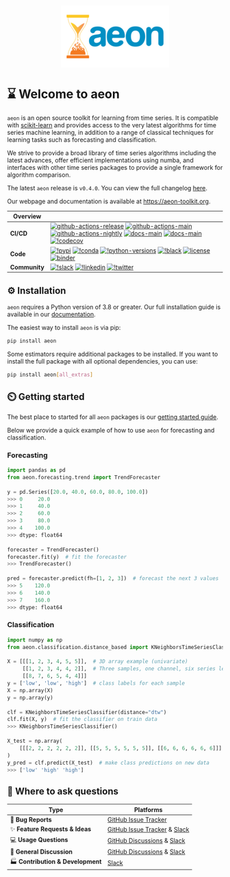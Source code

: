 <p align="center">
    <a href="https://aeon-toolkit.org"><img src="https://raw.githubusercontent.com/aeon-toolkit/aeon/main/docs/images/logo/aeon-logo-blue-compact.png" width="50%" alt="aeon logo" /></a>
</p>

# ⌛ Welcome to aeon

`aeon` is an open source toolkit for learning from time series. It is compatible with
[scikit-learn](https://scikit-learn.org) and provides access to the very latest
algorithms for time series  machine learning, in addition to a range of classical
techniques for learning tasks such as forecasting and classification.

We strive to provide a broad library of time series algorithms including the
latest advances, offer efficient implementations using numba, and interfaces with other
time series packages to provide a single framework for algorithm comparison.

The latest `aeon` release is `v0.4.0`. You can view the full changelog
[here](https://www.aeon-toolkit.org/en/latest/changelog.html).

Our webpage and documentation is available at https://aeon-toolkit.org.

| Overview      |                                                                                                                                                                                                                                                                                                                                                                                                                                                                                                                                                                                                                                                                                                                                                                                                                                                                                                                                                                                                                                                                                                                                                                                   |
|---------------|-----------------------------------------------------------------------------------------------------------------------------------------------------------------------------------------------------------------------------------------------------------------------------------------------------------------------------------------------------------------------------------------------------------------------------------------------------------------------------------------------------------------------------------------------------------------------------------------------------------------------------------------------------------------------------------------------------------------------------------------------------------------------------------------------------------------------------------------------------------------------------------------------------------------------------------------------------------------------------------------------------------------------------------------------------------------------------------------------------------------------------------------------------------------------------------|
| **CI/CD**     | [![github-actions-release](https://img.shields.io/github/actions/workflow/status/aeon-toolkit/aeon/release.yml?logo=github&label=build%20%28release%29)](https://github.com/aeon-toolkit/aeon/actions/workflows/release.yml) [![github-actions-main](https://img.shields.io/github/actions/workflow/status/aeon-toolkit/aeon/pr_pytest.yml?logo=github&branch=main&label=build%20%28main%29)](https://github.com/aeon-toolkit/aeon/actions/workflows/pr_pytest.yml) [![github-actions-nightly](https://img.shields.io/github/actions/workflow/status/aeon-toolkit/aeon/periodic_tests.yml?logo=github&label=build%20%28nightly%29)](https://github.com/aeon-toolkit/aeon/actions/workflows/periodic_tests.yml) [![docs-main](https://img.shields.io/readthedocs/aeon-toolkit/stable?logo=readthedocs&label=docs%20%28stable%29)](https://www.aeon-toolkit.org/en/stable/) [![docs-main](https://img.shields.io/readthedocs/aeon-toolkit/latest?logo=readthedocs&label=docs%20%28latest%29)](https://www.aeon-toolkit.org/en/latest/) [![!codecov](https://img.shields.io/codecov/c/github/aeon-toolkit/aeon?label=codecov&logo=codecov)](https://codecov.io/gh/aeon-toolkit/aeon) |
| **Code**      | [![!pypi](https://img.shields.io/pypi/v/aeon?logo=pypi&color=blue)](https://pypi.org/project/aeon/) [![!conda](https://img.shields.io/conda/vn/conda-forge/aeon?logo=anaconda&color=blue)](https://anaconda.org/conda-forge/aeon) [![!python-versions](https://img.shields.io/pypi/pyversions/aeon?logo=python)](https://www.python.org/) [![!black](https://img.shields.io/badge/code%20style-black-000000.svg)](https://github.com/psf/black) [![license](https://img.shields.io/badge/license-BSD%203--Clause-green?logo=style)](https://github.com/aeon-toolkit/aeon/blob/main/LICENSE) [![binder](https://mybinder.org/badge_logo.svg)](https://mybinder.org/v2/gh/aeon-toolkit/aeon/main?filepath=examples)                                                                                                                                                                                                                                                                                                                                                                                                                                                                 |
| **Community** | [![!slack](https://img.shields.io/static/v1?logo=slack&label=Slack&message=chat&color=lightgreen)](https://join.slack.com/t/aeon-toolkit/shared_invite/zt-1plkevy4x-vAg1dAUXcuoR38FjY9nxzg) [![!linkedin](https://img.shields.io/static/v1?logo=linkedin&label=LinkedIn&message=news&color=lightblue)](https://www.linkedin.com/company/aeon-toolkit/) [![!twitter](https://img.shields.io/static/v1?logo=twitter&label=Twitter&message=news&color=lightblue)](https://twitter.com/aeon_toolkit)                                                                                                                                                                                                                                                                                                                                                                                                                                                                                                                                                                                                                                                                                  |

## ⚙️ Installation

`aeon` requires a Python version of 3.8 or greater. Our full installation guide is
available in our [documentation](https://www.aeon-toolkit.org/en/latest/installation.html).

The easiest way to install `aeon` is via pip:

```bash
pip install aeon
```

Some estimators require additional packages to be installed. If you want to install
the full package with all optional dependencies, you can use:

```bash
pip install aeon[all_extras]
```
## ⏲️ Getting started

The best place to started for all `aeon` packages is our [getting started guide](https://www.aeon-toolkit.org/en/latest/getting_started.html).

Below we provide a quick example of how to use `aeon` for forecasting and
classification.

### Forecasting

```python
import pandas as pd
from aeon.forecasting.trend import TrendForecaster

y = pd.Series([20.0, 40.0, 60.0, 80.0, 100.0])
>>> 0     20.0
>>> 1     40.0
>>> 2     60.0
>>> 3     80.0
>>> 4    100.0
>>> dtype: float64

forecaster = TrendForecaster()
forecaster.fit(y)  # fit the forecaster
>>> TrendForecaster()

pred = forecaster.predict(fh=[1, 2, 3])  # forecast the next 3 values
>>> 5    120.0
>>> 6    140.0
>>> 7    160.0
>>> dtype: float64
```

### Classification

```python
import numpy as np
from aeon.classification.distance_based import KNeighborsTimeSeriesClassifier

X = [[[1, 2, 3, 4, 5, 5]],  # 3D array example (univariate)
     [[1, 2, 3, 4, 4, 2]],  # Three samples, one channel, six series length,
     [[8, 7, 6, 5, 4, 4]]]
y = ['low', 'low', 'high']  # class labels for each sample
X = np.array(X)
y = np.array(y)

clf = KNeighborsTimeSeriesClassifier(distance="dtw")
clf.fit(X, y)  # fit the classifier on train data
>>> KNeighborsTimeSeriesClassifier()

X_test = np.array(
    [[[2, 2, 2, 2, 2, 2]], [[5, 5, 5, 5, 5, 5]], [[6, 6, 6, 6, 6, 6]]]
)
y_pred = clf.predict(X_test)  # make class predictions on new data
>>> ['low' 'high' 'high']
```

## 💬 Where to ask questions

| Type                                | Platforms                        |
|-------------------------------------|----------------------------------|
| 🐛 **Bug Reports**                  | [GitHub Issue Tracker]           |
| ✨ **Feature Requests & Ideas**      | [GitHub Issue Tracker] & [Slack] |
| 💻 **Usage Questions**              | [GitHub Discussions] & [Slack]   |
| 💬 **General Discussion**           | [GitHub Discussions] & [Slack]   |
| 🏭 **Contribution & Development**   | [Slack]                          |

[GitHub Issue Tracker]: https://github.com/aeon-toolkit/aeon/issues
[GitHub Discussions]: https://github.com/aeon-toolkit/aeon/discussions
[Slack]: https://join.slack.com/t/aeon-toolkit/shared_invite/zt-1plkevy4x-vAg1dAUXcuoR38FjY9nxzg
